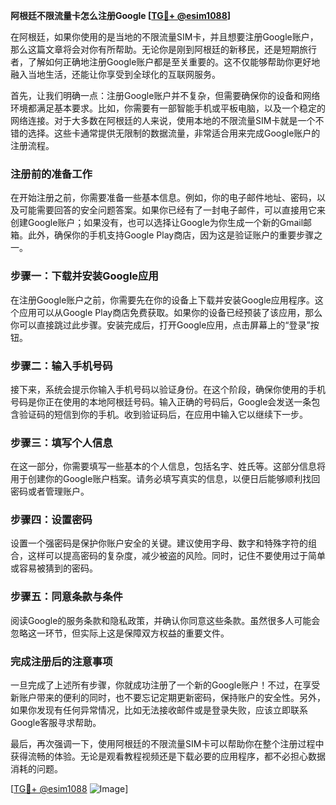 **阿根廷不限流量卡怎么注册Google [[TG💪+ @esim1088](https://t.me/s/esim1088)]**

在阿根廷，如果你使用的是当地的不限流量SIM卡，并且想要注册Google账户，那么这篇文章将会对你有所帮助。无论你是刚到阿根廷的新移民，还是短期旅行者，了解如何正确地注册Google账户都是至关重要的。这不仅能够帮助你更好地融入当地生活，还能让你享受到全球化的互联网服务。

首先，让我们明确一点：注册Google账户并不复杂，但需要确保你的设备和网络环境都满足基本要求。比如，你需要有一部智能手机或平板电脑，以及一个稳定的网络连接。对于大多数在阿根廷的人来说，使用本地的不限流量SIM卡就是一个不错的选择。这些卡通常提供无限制的数据流量，非常适合用来完成Google账户的注册流程。

### 注册前的准备工作

在开始注册之前，你需要准备一些基本信息。例如，你的电子邮件地址、密码，以及可能需要回答的安全问题答案。如果你已经有了一封电子邮件，可以直接用它来创建Google账户；如果没有，也可以选择让Google为你生成一个新的Gmail邮箱。此外，确保你的手机支持Google Play商店，因为这是验证账户的重要步骤之一。

### 步骤一：下载并安装Google应用

在注册Google账户之前，你需要先在你的设备上下载并安装Google应用程序。这个应用可以从Google Play商店免费获取。如果你的设备已经预装了该应用，那么你可以直接跳过此步骤。安装完成后，打开Google应用，点击屏幕上的“登录”按钮。

### 步骤二：输入手机号码

接下来，系统会提示你输入手机号码以验证身份。在这个阶段，确保你使用的手机号码是你正在使用的本地阿根廷号码。输入正确的号码后，Google会发送一条包含验证码的短信到你的手机。收到验证码后，在应用中输入它以继续下一步。

### 步骤三：填写个人信息

在这一部分，你需要填写一些基本的个人信息，包括名字、姓氏等。这部分信息将用于创建你的Google账户档案。请务必填写真实的信息，以便日后能够顺利找回密码或者管理账户。

### 步骤四：设置密码

设置一个强密码是保护你账户安全的关键。建议使用字母、数字和特殊字符的组合，这样可以提高密码的复杂度，减少被盗的风险。同时，记住不要使用过于简单或容易被猜到的密码。

### 步骤五：同意条款与条件

阅读Google的服务条款和隐私政策，并确认你同意这些条款。虽然很多人可能会忽略这一环节，但实际上这是保障双方权益的重要文件。

### 完成注册后的注意事项

一旦完成了上述所有步骤，你就成功注册了一个新的Google账户！不过，在享受新账户带来的便利的同时，也不要忘记定期更新密码，保持账户的安全性。另外，如果你发现有任何异常情况，比如无法接收邮件或是登录失败，应该立即联系Google客服寻求帮助。

最后，再次强调一下，使用阿根廷的不限流量SIM卡可以帮助你在整个注册过程中获得流畅的体验。无论是观看教程视频还是下载必要的应用程序，都不必担心数据消耗的问题。

[[TG💪+ @esim1088](https://t.me/s/esim1088) ![Image](https://i.postimg.cc/4NQfJmqS/Snipaste-2025-05-13-00-14-12.png)]